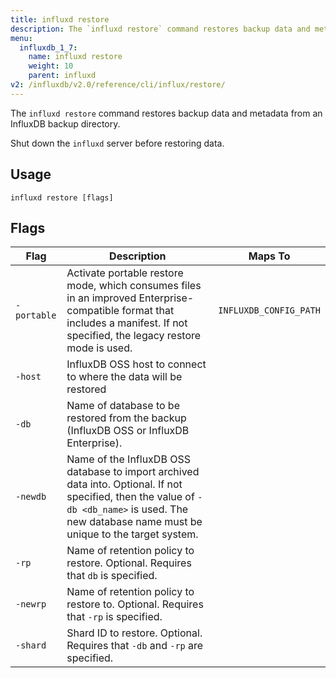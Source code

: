 ```yaml
---
title: influxd restore
description: The `influxd restore` command restores backup data and metadata from an InfluxDB backup directory.
menu:
  influxdb_1_7:
    name: influxd restore
    weight: 10
    parent: influxd
v2: /influxdb/v2.0/reference/cli/influx/restore/
---
```

The `influxd restore` command restores backup data and metadata from an InfluxDB backup directory.

Shut down the `influxd` server before restoring data.

## Usage

```
influxd restore [flags]
```

## Flags

| Flag        | Description                                                                                                                                                                                                                             | Maps To                |
|-------------|-----------------------------------------------------------------------------------------------------------------------------------------------------------------------------------------------------------------------------------------|------------------------|
| `-portable` | Activate portable restore mode, which consumes files in an improved Enterprise-compatible format that includes a manifest. If not specified, the legacy restore mode is used.                                                          | `INFLUXDB_CONFIG_PATH` |
| `-host`     | InfluxDB OSS host to connect to where the data will be restored                                                                                                                                                                         |                        |
| `-db`       | Name of database to be restored from the backup (InfluxDB OSS or InfluxDB Enterprise).                                                                                                                                                  |                        |
| `-newdb`    |Name of the InfluxDB OSS database to import archived data into. Optional. If not specified, then the value of `-db <db_name>` is used. The new database name must be unique to the target system. |                        |
| `-rp`       | Name of retention policy to restore. Optional. Requires that `db` is specified.                                                                                                                              |                        |
| `-newrp`    | Name of retention policy to restore to. Optional. Requires that `-rp` is specified.                                                                                                                             |                        |
| `-shard`    | Shard ID to restore. Optional. Requires that `-db` and `-rp` are specified.                                                                                                                                          |                        |

